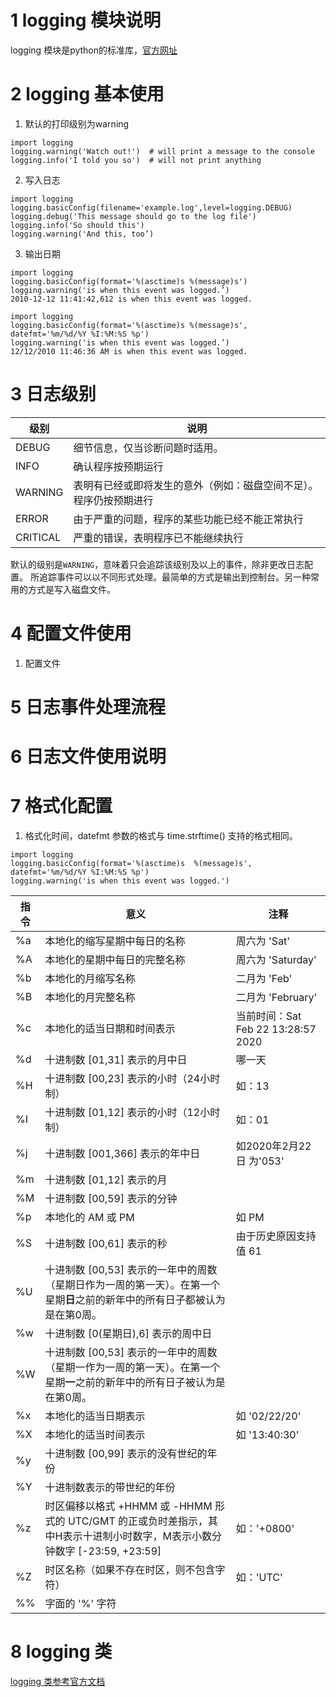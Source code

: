 
# 1 logging 模块说明
logging 模块是python的标准库，[官方网址](https://docs.python.org/3/howto/logging.html)
# 2 logging 基本使用
1. 默认的打印级别为warning
```
import logging
logging.warning('Watch out!')  # will print a message to the console
logging.info('I told you so')  # will not print anything
```
2. 写入日志
```
import logging
logging.basicConfig(filename='example.log',level=logging.DEBUG)
logging.debug('This message should go to the log file')
logging.info('So should this')
logging.warning('And this, too’)
```
3. 输出日期
```
import logging
logging.basicConfig(format='%(asctime)s %(message)s')
logging.warning('is when this event was logged.’)
2010-12-12 11:41:42,612 is when this event was logged.

import logging
logging.basicConfig(format='%(asctime)s %(message)s', datefmt='%m/%d/%Y %I:%M:%S %p')
logging.warning('is when this event was logged.’)
12/12/2010 11:46:36 AM is when this event was logged.
```

# 3 日志级别

|级别|说明|
|-----|---|
|DEBUG|细节信息，仅当诊断问题时适用。
|INFO|确认程序按预期运行
|WARNING|表明有已经或即将发生的意外（例如：磁盘空间不足）。程序仍按预期进行
|ERROR|由于严重的问题，程序的某些功能已经不能正常执行
|CRITICAL|严重的错误，表明程序已不能继续执行

默认的级别是``WARNING``，意味着只会追踪该级别及以上的事件，除非更改日志配置。
所追踪事件可以以不同形式处理。最简单的方式是输出到控制台。另一种常用的方式是写入磁盘文件。

# 4 配置文件使用
1. 配置文件
# 5 日志事件处理流程
# 6 日志文件使用说明
# 7 格式化配置
1. 格式化时间，datefmt 参数的格式与 time.strftime() 支持的格式相同。
```
import logging
logging.basicConfig(format='%(asctime)s  %(message)s', datefmt='%m/%d/%Y %I:%M:%S %p')
logging.warning('is when this event was logged.')
```
指令|意义|注释
|----|------|---|
%a|本地化的缩写星期中每日的名称|周六为 'Sat'
%A|本地化的星期中每日的完整名称|周六为 'Saturday'
%b|本地化的月缩写名称|二月为 'Feb'
%B|本地化的月完整名称|二月为 'February'
%c|本地化的适当日期和时间表示|当前时间：Sat Feb 22 13:28:57 2020
%d|十进制数 [01,31] 表示的月中日|哪一天
%H|十进制数 [00,23] 表示的小时（24小时制）|如：13
%I|十进制数 [01,12] 表示的小时（12小时制）|如：01
%j|十进制数 [001,366] 表示的年中日|如2020年2月22日 为'053'
%m|十进制数 [01,12] 表示的月
%M|十进制数 [00,59] 表示的分钟
%p|本地化的 AM 或 PM|如 PM
%S|十进制数 [00,61] 表示的秒|由于历史原因支持值 61
%U|十进制数 [00,53] 表示的一年中的周数（星期日作为一周的第一天）。在第一个星期**日**之前的新年中的所有日子都被认为是在第0周。
%w|十进制数 [0(星期日),6] 表示的周中日
%W|十进制数 [00,53] 表示的一年中的周数（星期一作为一周的第一天）。在第一个星期**一**之前的新年中的所有日子被认为是在第0周。
%x|本地化的适当日期表示|如 '02/22/20'
%X|本地化的适当时间表示|如 '13:40:30'
%y|十进制数 [00,99] 表示的没有世纪的年份
%Y|十进制数表示的带世纪的年份
%z|时区偏移以格式 +HHMM 或 -HHMM 形式的 UTC/GMT 的正或负时差指示，其中H表示十进制小时数字，M表示小数分钟数字 [-23:59, +23:59] |如：'+0800'
%Z|时区名称（如果不存在时区，则不包含字符）|如：'UTC'
%%|字面的 '%' 字符

# 8 logging 类
[logging 类参考官方文档](https://docs.python.org/zh-cn/3/library/logging.html#logging.basicConfig)


<!--stackedit_data:
eyJoaXN0b3J5IjpbLTE4Njk1ODEzOTksLTY1Mjc3NzkwNywtMT
A0MjcwODk1NywyMDM0NjgzNTQ2LDExMzUyODg0MTUsLTE3MzAz
ODQzOV19
-->